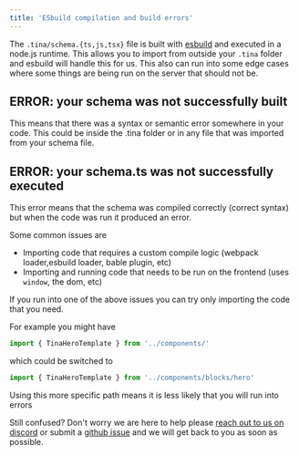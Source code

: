 ```yaml
---
title: 'ESbuild compilation and build errors'
---
```


The `.tina/schema.{ts,js,tsx}` file is built with [esbuild](https://esbuild.github.io/) and executed in a node.js runtime. This allows you to import from outside your `.tina` folder and esbuild will handle this for us. This also can run into some edge cases where some things are being run on the server that should not be.

## ERROR: your schema was not successfully built

This means that there was a syntax or semantic error somewhere in your code. This could be inside the .tina folder or in any file that was imported from your schema file.

## ERROR: your schema.ts was not successfully executed

This error means that the schema was compiled correctly (correct syntax) but when the code was run it produced an error.

Some common issues are

- Importing code that requires a custom compile logic (webpack loader,esbuild loader, bable plugin, etc)
- Importing and running code that needs to be run on the frontend (uses `window`, the dom, etc)

If you run into one of the above issues you can try only importing the code that you need. 

For example you might have
```ts
import { TinaHeroTemplate } from '../components/' 
```
which could be switched to
```ts
import { TinaHeroTemplate } from '../components/blocks/hero'
```

Using this more specific path means it is less likely that you will run into errors


Still confused? Don't worry we are here to help please [reach out to us on discord](https://discord.gg/njvZZYHj2Q) or submit a [github issue](https://github.com/tinacms/tinacms/issues/new/choose) and we will get back to you as soon as possible. 